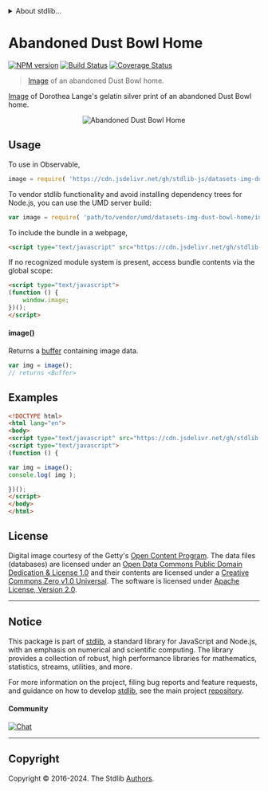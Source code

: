 <!--

@license Apache-2.0

Copyright (c) 2018 The Stdlib Authors.

Licensed under the Apache License, Version 2.0 (the "License");
you may not use this file except in compliance with the License.
You may obtain a copy of the License at

   http://www.apache.org/licenses/LICENSE-2.0

Unless required by applicable law or agreed to in writing, software
distributed under the License is distributed on an "AS IS" BASIS,
WITHOUT WARRANTIES OR CONDITIONS OF ANY KIND, either express or implied.
See the License for the specific language governing permissions and
limitations under the License.

-->


<details>
  <summary>
    About stdlib...
  </summary>
  <p>We believe in a future in which the web is a preferred environment for numerical computation. To help realize this future, we've built stdlib. stdlib is a standard library, with an emphasis on numerical and scientific computation, written in JavaScript (and C) for execution in browsers and in Node.js.</p>
  <p>The library is fully decomposable, being architected in such a way that you can swap out and mix and match APIs and functionality to cater to your exact preferences and use cases.</p>
  <p>When you use stdlib, you can be absolutely certain that you are using the most thorough, rigorous, well-written, studied, documented, tested, measured, and high-quality code out there.</p>
  <p>To join us in bringing numerical computing to the web, get started by checking us out on <a href="https://github.com/stdlib-js/stdlib">GitHub</a>, and please consider <a href="https://opencollective.com/stdlib">financially supporting stdlib</a>. We greatly appreciate your continued support!</p>
</details>

# Abandoned Dust Bowl Home

[![NPM version][npm-image]][npm-url] [![Build Status][test-image]][test-url] [![Coverage Status][coverage-image]][coverage-url] <!-- [![dependencies][dependencies-image]][dependencies-url] -->

> [Image][@lange:1940a] of an abandoned Dust Bowl home.

<section class="intro">

[Image][@lange:1940a] of Dorothea Lange's gelatin silver print of an abandoned Dust Bowl home.

<!-- <image align="center" src="./data/image.jpg" alt="Abandoned Dust Bowl Home"> -->

<div class="image" align="center">
    <img src="https://cdn.jsdelivr.net/gh/stdlib-js/stdlib@c7e19fcdd510fff4f65ee916c785eb79d9b184e1/lib/node_modules/@stdlib/datasets/img-dust-bowl-home/data/image.jpg" alt="Abandoned Dust Bowl Home">
    <br>
</div>

<!-- </image> -->

</section>

<!-- /.intro -->



<section class="usage">

## Usage

To use in Observable,

```javascript
image = require( 'https://cdn.jsdelivr.net/gh/stdlib-js/datasets-img-dust-bowl-home@v0.2.1-umd/browser.js' )
```

To vendor stdlib functionality and avoid installing dependency trees for Node.js, you can use the UMD server build:

```javascript
var image = require( 'path/to/vendor/umd/datasets-img-dust-bowl-home/index.js' )
```

To include the bundle in a webpage,

```html
<script type="text/javascript" src="https://cdn.jsdelivr.net/gh/stdlib-js/datasets-img-dust-bowl-home@v0.2.1-umd/browser.js"></script>
```

If no recognized module system is present, access bundle contents via the global scope:

```html
<script type="text/javascript">
(function () {
    window.image;
})();
</script>
```

#### image()

Returns a [buffer][@stdlib/buffer/ctor] containing image data.

```javascript
var img = image();
// returns <Buffer>
```

</section>

<!-- /.usage -->

<section class="examples">

<!-- TODO: more creative example. -->

## Examples

<!-- eslint no-undef: "error" -->

```html
<!DOCTYPE html>
<html lang="en">
<body>
<script type="text/javascript" src="https://cdn.jsdelivr.net/gh/stdlib-js/datasets-img-dust-bowl-home@v0.2.1-umd/browser.js"></script>
<script type="text/javascript">
(function () {

var img = image();
console.log( img );

})();
</script>
</body>
</html>
```

</section>

<!-- /.examples -->



<!-- <license> -->

## License

Digital image courtesy of the Getty's [Open Content Program][getty-open-content]. The data files (databases) are licensed under an [Open Data Commons Public Domain Dedication & License 1.0][pddl-1.0] and their contents are licensed under a [Creative Commons Zero v1.0 Universal][cc0]. The software is licensed under [Apache License, Version 2.0][apache-license].

<!-- </license> -->

<!-- Section for related `stdlib` packages. Do not manually edit this section, as it is automatically populated. -->

<section class="related">

</section>

<!-- /.related -->

<!-- Section for all links. Make sure to keep an empty line after the `section` element and another before the `/section` close. -->


<section class="main-repo" >

* * *

## Notice

This package is part of [stdlib][stdlib], a standard library for JavaScript and Node.js, with an emphasis on numerical and scientific computing. The library provides a collection of robust, high performance libraries for mathematics, statistics, streams, utilities, and more.

For more information on the project, filing bug reports and feature requests, and guidance on how to develop [stdlib][stdlib], see the main project [repository][stdlib].

#### Community

[![Chat][chat-image]][chat-url]

---

## Copyright

Copyright &copy; 2016-2024. The Stdlib [Authors][stdlib-authors].

</section>

<!-- /.stdlib -->

<!-- Section for all links. Make sure to keep an empty line after the `section` element and another before the `/section` close. -->

<section class="links">

[npm-image]: http://img.shields.io/npm/v/@stdlib/datasets-img-dust-bowl-home.svg
[npm-url]: https://npmjs.org/package/@stdlib/datasets-img-dust-bowl-home

[test-image]: https://github.com/stdlib-js/datasets-img-dust-bowl-home/actions/workflows/test.yml/badge.svg?branch=v0.2.1
[test-url]: https://github.com/stdlib-js/datasets-img-dust-bowl-home/actions/workflows/test.yml?query=branch:v0.2.1

[coverage-image]: https://img.shields.io/codecov/c/github/stdlib-js/datasets-img-dust-bowl-home/main.svg
[coverage-url]: https://codecov.io/github/stdlib-js/datasets-img-dust-bowl-home?branch=main

<!--

[dependencies-image]: https://img.shields.io/david/stdlib-js/datasets-img-dust-bowl-home.svg
[dependencies-url]: https://david-dm.org/stdlib-js/datasets-img-dust-bowl-home/main

-->

[chat-image]: https://img.shields.io/gitter/room/stdlib-js/stdlib.svg
[chat-url]: https://app.gitter.im/#/room/#stdlib-js_stdlib:gitter.im

[stdlib]: https://github.com/stdlib-js/stdlib

[stdlib-authors]: https://github.com/stdlib-js/stdlib/graphs/contributors

[cli-section]: https://github.com/stdlib-js/datasets-img-dust-bowl-home#cli
[cli-url]: https://github.com/stdlib-js/datasets-img-dust-bowl-home/tree/cli
[@stdlib/datasets-img-dust-bowl-home]: https://github.com/stdlib-js/datasets-img-dust-bowl-home/tree/main

[umd]: https://github.com/umdjs/umd
[es-module]: https://developer.mozilla.org/en-US/docs/Web/JavaScript/Guide/Modules

[deno-url]: https://github.com/stdlib-js/datasets-img-dust-bowl-home/tree/deno
[deno-readme]: https://github.com/stdlib-js/datasets-img-dust-bowl-home/blob/deno/README.md
[umd-url]: https://github.com/stdlib-js/datasets-img-dust-bowl-home/tree/umd
[umd-readme]: https://github.com/stdlib-js/datasets-img-dust-bowl-home/blob/umd/README.md
[esm-url]: https://github.com/stdlib-js/datasets-img-dust-bowl-home/tree/esm
[esm-readme]: https://github.com/stdlib-js/datasets-img-dust-bowl-home/blob/esm/README.md
[branches-url]: https://github.com/stdlib-js/datasets-img-dust-bowl-home/blob/main/branches.md

[getty-open-content]: http://www.getty.edu/about/opencontent.html

[pddl-1.0]: http://opendatacommons.org/licenses/pddl/1.0/

[cc0]: https://creativecommons.org/publicdomain/zero/1.0

[apache-license]: https://www.apache.org/licenses/LICENSE-2.0

[@lange:1940a]: http://www.getty.edu/art/collection/objects/128362/dorothea-lange-abandoned-dust-bowl-home-american-about-1935-1940/

[@stdlib/buffer/ctor]: https://github.com/stdlib-js/buffer-ctor/tree/umd

</section>

<!-- /.links -->
